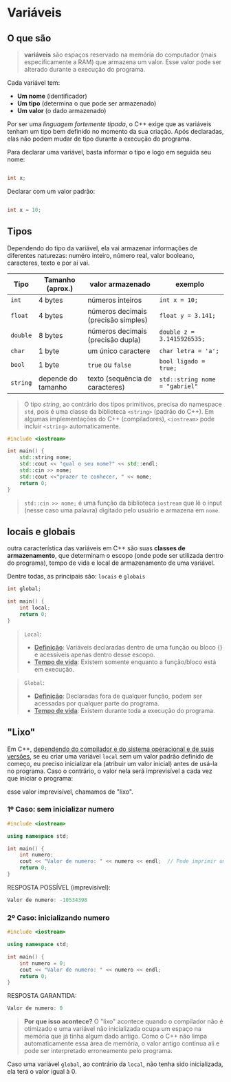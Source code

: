 # Variáveis
## O que são
>**variáveis** são espaços reservado na memória do computador (mais especificamente a RAM) que armazena um valor. Esse valor pode ser alterado durante a execução do programa.

Cada variável tem:
* **Um nome** (identificador)
* **Um tipo** (determina o que pode ser armazenado)
* **Um valor** (o dado armazenado)

Por ser uma *linguagem fortemente tipada*, o C++ exige que as variáveis tenham um tipo bem definido no momento da sua criação. Após declaradas, elas não podem mudar de tipo durante a execução do programa.

Para declarar uma variável, basta informar o tipo e logo em seguida seu nome:

```cpp

int x;

```
Declarar com um valor padrão:
```cpp

int x = 10;

```
## Tipos

Dependendo do tipo da variável, ela vai armazenar informações de diferentes naturezas: numéro inteiro, número real, valor booleano, caracteres, texto e por aí vai.

Tipo | Tamanho (aprox.) | valor armazenado | exemplo
---|---|---|---
`int` | 4 bytes | números inteiros | `int x = 10;`
`float` | 4 bytes | números decimais (precisão simples) | `float y = 3.141;`
`double` | 8 bytes | números decimais (precisão dupla) | `double z = 3.1415926535;`
`char` | 1 byte | um único caractere | `char letra = 'a';`
`bool` | 1 byte | `true` ou `false` | `bool ligado = true;`
`string` | depende do tamanho | texto (sequência de caracteres) | `std::string nome = "gabriel"`

>O tipo *string*, ao contrário dos tipos primitivos, precisa do namespace `std`, pois é uma classe da biblioteca `<string>` (padrão do C++). Em algumas implementações do C++ (compiladores), `<iostream>` pode incluir `<string>` automaticamente.
```cpp
#include <iostream>

int main() {
    std::string nome;
    std::cout << "qual o seu nome?" << std::endl;
    std::cin >> nome;
    std::cout <<"prazer te conhecer, " << nome;
    return 0;
}
```
>`std::cin >> nome;` é uma função da biblioteca `iostream` que lê o input (nesse caso uma palavra) digitado pelo usuário e armazena em `nome`.

## locais e globais
outra característica das variáveis em C++ são suas **classes de armazenamento**, que determinam o escopo (onde pode ser utilizada dentro do programa), tempo de vida e local de armazenamento de uma variável.

Dentre todas, as principais são: `locais` e `globais`

```cpp
int global;

int main() {
    int local; 
    return 0;
}
```

>`Local`: 
>  * **<ins>Definição</ins>**: Variáveis declaradas dentro de uma função ou bloco {} e acessíveis apenas dentro desse escopo.
>  * **<ins>Tempo de vida</ins>**: Existem somente enquanto a função/bloco está em execução.

>`Global`:
>  * **<ins>Definição</ins>**: Declaradas fora de qualquer função, podem ser acessadas por qualquer parte do programa.
>  * **<ins>Tempo de vida</ins>**: Existem durante toda a execução do programa.

## "Lixo"
Em C++, <ins>dependendo do compilador e do sistema operacional e de suas versões</ins>, se eu criar uma variável `local` sem um valor padrão definido de começo, eu preciso inicializar ela (atribuir um valor inicial) antes de usá-la no programa. Caso o contrário, o valor nela será imprevisível a cada vez que iniciar o programa:

esse valor imprevisível, chamamos de "lixo".

### 1º Caso: sem inicializar numero
```cpp
#include <iostream>

using namespace std;

int main() {
    int numero; 
    cout << "Valor de numero: " << numero << endl;  // Pode imprimir um valor aleatório!
    return 0;
}
```
RESPOSTA POSSÍVEL (imprevisível):
```cpp
Valor de numero: -10534398
```
### 2º Caso: inicializando numero
```cpp
#include <iostream>

using namespace std;

int main() {
    int numero = 0; 
    cout << "Valor de numero: " << numero << endl;
    return 0;
}
```
RESPOSTA GARANTIDA:
```cpp
Valor de numero: 0
```
>**Por que isso acontece?**
O "lixo" acontece quando o compilador não é otimizado e uma variável não inicializada ocupa um espaço na memória que já tinha algum dado antigo. Como o C++ não limpa automaticamente essa área de memória, o valor antigo continua ali e pode ser interpretado erroneamente pelo programa.

Caso uma variável `global`, ao contrário da `local`, não tenha sido inicializada, ela terá o valor igual à 0.